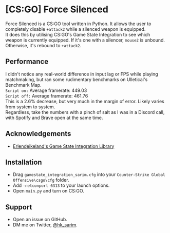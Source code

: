 # [CS:GO] Force Silenced

Force Silenced is a CS:GO tool written in Python. It allows the user to completely disable `+attack2` while a silenced weapon is equipped.  
It does this by utilising CS:GO's Game State Integration to see which weapon is currently equipped. If it's one with a silencer, `mouse2` is unbound. Otherwise, it's rebound to `+attack2`.

## Performance
I didn't notice any real-world difference in input lag or FPS while playing matchmaking, but ran some rudimentary benchmarks on Ulletical's Benchmark Map.  
`Script on:`  Average framerate: 449.03  
`Script off:` Average framerate: 461.76  
This is a 2.6% decrease, but very much in the margin of error. Likely varies from system to system.  
Regardless, take the numbers with a pinch of salt as I was in a Discord call, with Spotify and Brave open at the same time. 

## Acknowledgements
 - [Erlendeikeland's Game State Integration Library](https://github.com/Erlendeikeland/csgo-gsi-python)

## Installation
- Drag `gamestate_integration_sarim.cfg` into your `Counter-Strike Global Offensive\csgo\cfg` folder.
- Add `-netconport 6313` to your launch options.
- Open `main.py` and turn on CS:GO.

## Support
- Open an issue on GitHub.
- DM me on Twitter, [@hk_sarim](https://twitter.com/hk_sarim).

